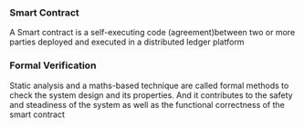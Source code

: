 ### Smart Contract 
A Smart contract is a self-executing code (agreement)between two or more parties deployed and executed in a distributed ledger platform
### Formal Verification
Static analysis and a maths-based technique are called formal methods to check the system design and its properties. And it contributes to the safety and steadiness of the system as well as the functional correctness of the smart contract
